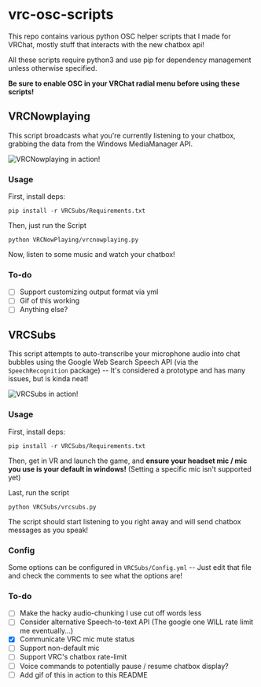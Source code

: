 # vrc-osc-scripts
This repo contains various python OSC helper scripts that I made for VRChat, mostly stuff that interacts with the new chatbox api!

All these scripts require python3 and use pip for dependency management unless otherwise specified.

**Be sure to enable OSC in your VRChat radial menu before using these scripts!**

## VRCNowplaying
This script broadcasts what you're currently listening to your chatbox, grabbing the data from the Windows MediaManager API.

![VRCNowplaying in action!](https://raw.githubusercontent.com/cyberkitsune/vrc-osc-scripts/main/img/nowplaying.gif)

### Usage
First, install deps:
```
pip install -r VRCSubs/Requirements.txt
```

Then, just run the Script
```
python VRCNowPlaying/vrcnowplaying.py
```

Now, listen to some music and watch your chatbox!

### To-do
- [ ] Support customizing output format via yml
- [ ] Gif of this working
- [ ] Anything else?

## VRCSubs
This script attempts to auto-transcribe your microphone audio into chat bubbles using the Google Web Search Speech API (via the `SpeechRecognition` package) -- It's considered a prototype and has many issues, but is kinda neat!

![VRCSubs in action!](https://raw.githubusercontent.com/cyberkitsune/vrc-osc-scripts/main/img/subtitles.gif)

### Usage
First, install deps:
```
pip install -r VRCSubs/Requirements.txt
```

Then, get in VR and launch the game, and **ensure your headset mic / mic you use is your default in windows!** (Setting a specific mic isn't supported yet)

Last, run the script
```
python VRCSubs/vrcsubs.py
```

The script should start listening to you right away and will send chatbox messages as you speak!

### Config
Some options can be configured in `VRCSubs/Config.yml` -- Just edit that file and check the comments to see what the options are!

### To-do
- [ ] Make the hacky audio-chunking I use cut off words less
- [ ] Consider alternative Speech-to-text API (The google one WILL rate limit me eventually...)
- [x] Communicate VRC mic mute status
- [ ] Support non-default mic
- [ ] Support VRC's chatbox rate-limit
- [ ] Voice commands to potentially pause / resume chatbox display?
- [ ] Add gif of this in action to this README
